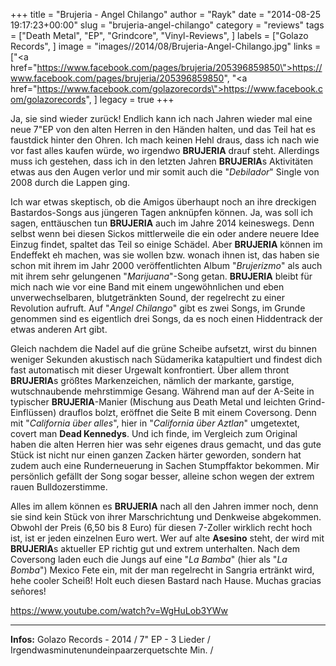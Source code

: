 +++
title = "Brujeria - Angel Chilango"
author = "Rayk"
date = "2014-08-25 19:17:23+00:00"
slug = "brujeria-angel-chilango"
category = "reviews"
tags = ["Death Metal", "EP", "Grindcore", "Vinyl-Reviews", ]
labels = ["Golazo Records", ]
image = "images//2014/08/Brujeria-Angel-Chilango.jpg"
links = ["<a href=\"https://www.facebook.com/pages/brujeria/205396859850\">https://www.facebook.com/pages/brujeria/205396859850</a>", "<a href=\"https://www.facebook.com/golazorecords\">https://www.facebook.com/golazorecords</a>", ]
legacy = true
+++

Ja, sie sind wieder zurück! Endlich kann ich nach Jahren wieder mal eine neue 7"EP von den alten Herren in den Händen halten, und das Teil hat es faustdick hinter den Ohren. Ich mach keinen Hehl draus, dass ich nach wie vor fast alles kaufen würde, wo irgendwo **BRUJERIA** drauf steht. Allerdings muss ich gestehen, dass ich in den letzten Jahren **BRUJERIA**s Aktivitäten etwas aus den Augen verlor und mir somit auch die "_Debilador_" Single von 2008 durch die Lappen ging.

Ich war etwas skeptisch, ob die Amigos überhaupt noch an ihre dreckigen Bastardos-Songs aus jüngeren Tagen anknüpfen können. Ja, was soll ich sagen, enttäuschen tun **BRUJERIA** auch im Jahre 2014 keineswegs. Denn selbst wenn bei diesen Sickos mittlerweile die ein oder andere neuere Idee Einzug findet, spaltet das Teil so einige Schädel. Aber **BRUJERIA** können im Endeffekt eh machen, was sie wollen bzw. wonach ihnen ist, das haben sie schon mit ihrem im Jahr 2000 veröffentlichten Album "_Brujerizmo_" als auch mit ihrem sehr gelungenen "_Marijuana_"-Song getan. **BRUJERIA** bleibt für mich nach wie vor eine Band mit einem ungewöhnlichen und eben unverwechselbaren, blutgetränkten Sound, der regelrecht zu einer Revolution aufruft. Auf "_Angel Chilango_" gibt es zwei Songs, im Grunde genommen sind es eigentlich drei Songs, da es noch einen Hiddentrack der etwas anderen Art gibt.

Gleich nachdem die Nadel auf die grüne Scheibe aufsetzt, wirst du binnen weniger Sekunden akustisch nach Südamerika katapultiert und findest dich fast automatisch mit dieser Urgewalt konfrontiert. Über allem thront **BRUJERIA**s größtes Markenzeichen, nämlich der markante, garstige, wutschnaubende mehrstimmige Gesang. Während man auf der A-Seite in typischer **BRUJERIA**-Manier (Mischung aus Death Metal und leichten Grind-Einflüssen) drauflos bolzt, eröffnet die Seite B mit einem Coversong. Denn mit "_California über alles_", hier in "_California über Aztlan_" umgetextet, covert man **Dead Kennedys**. Und ich finde, im Vergleich zum Original haben die alten Herren hier was sehr eigenes draus gemacht, und das gute Stück ist nicht nur einen ganzen Zacken härter geworden, sondern hat zudem auch eine Runderneuerung in Sachen Stumpffaktor bekommen. Mir persönlich gefällt der Song sogar besser, alleine schon wegen der extrem rauen Bulldozerstimme.

Alles im allem können es **BRUJERIA** nach all den Jahren immer noch, denn sie sind kein Stück von ihrer Marschrichtung und Denkweise abgekommen. Obwohl der Preis (6,50 bis 8 Euro) für diesen 7-Zoller wirklich recht hoch ist, ist er jeden einzelnen Euro wert. Wer auf alte **Asesino** steht, der wird mit **BRUJERIA**s aktueller EP richtig gut und extrem unterhalten. Nach dem Coversong laden euch die Jungs auf eine "_La Bamba_" (hier als "_La Bomba_") Mexico Fete ein, mit der man regelrecht in Sangria ertränkt wird, hehe cooler Scheiß! Holt euch diesen Bastard nach Hause. Muchas gracias señores!

https://www.youtube.com/watch?v=WgHuLob3YWw



---
**Infos:**
Golazo Records - 2014 / 
7" EP - 3 Lieder / Irgendwasminutenundeinpaarzerquetschte Min. / 
